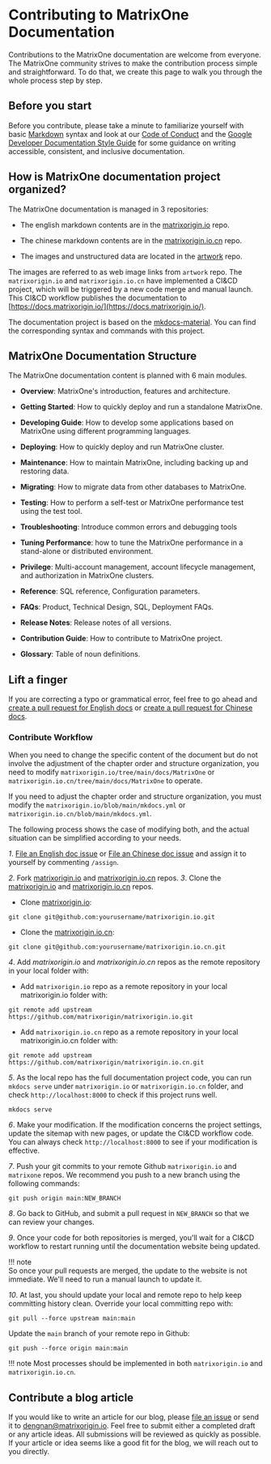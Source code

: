 # **Contributing to MatrixOne Documentation**

Contributions to the MatrixOne documentation are welcome from everyone. The MatrixOne community strives to make the contribution process simple and straightforward. To do that, we create this page to walk you through the whole process step by step.

## **Before you start**

Before you contribute, please take a minute to familiarize yourself with basic [Markdown](https://www.markdownguide.org/basic-syntax/) syntax and look at our [Code of Conduct](../Code-Style/code-of-conduct.md) and the [Google Developer Documentation Style Guide](https://developers.google.com/style/) for some guidance on writing accessible, consistent, and inclusive documentation.

## **How is MatrixOne documentation project organized?**

The MatrixOne documentation is managed in 3 repositories:

* The english markdown contents are in the [matrixorigin.io](https://github.com/matrixorigin/matrixorigin.io) repo.

* The chinese markdown contents are in the [matrixorigin.io.cn](https://github.com/matrixorigin/matrixorigin.io.cn) repo.

* The images and unstructured data are located in the [artwork](https://github.com/matrixorigin/artwork) repo.

The images are referred to as web image links from `artwork` repo. The `matrixorigin.io` and `matrixorigin.io.cn` have implemented a CI&CD project, which will be triggered by a new code merge and manual launch. This CI&CD workflow publishes the documentation to [https://docs.matrixorigin.io/](https://docs.matrixorigin.io/).  

The documentation project is based on the [mkdocs-material](https://github.com/squidfunk/mkdocs-material). You can find the corresponding syntax and commands with this project.

## **MatrixOne Documentation Structure**

The MatrixOne documentation content is planned with 6 main modules.  

* **Overview**: MatrixOne's introduction, features and architecture.

* **Getting Started**: How to quickly deploy and run a standalone MatrixOne.

* **Developing Guide**: How to develop some applications based on MatrixOne using different programming languages.

* **Deploying**: How to quickly deploy and run MatrixOne cluster.

* **Maintenance**: How to maintain MatrixOne, including backing up and restoring data.

* **Migrating**: How to migrate data from other databases to MatrixOne.

* **Testing**: How to perform a self-test or MatrixOne performance test using the test tool.

* **Troubleshooting**: Introduce common errors and debugging tools

* **Tuning Performance**: how to tune the MatrixOne performance in a stand-alone or distributed environment.

* **Privilege**: Multi-account management, account lifecycle management, and authorization in MatrixOne clusters.

* **Reference**: SQL reference, Configuration parameters.

* **FAQs**: Product, Technical Design, SQL, Deployment FAQs.  

* **Release Notes**: Release notes of all versions.

* **Contribution Guide**: How to contribute to MatrixOne project.

* **Glossary**: Table of noun definitions.

## **Lift a finger**

If you are correcting a typo or grammatical error, feel free to go ahead and [create a pull request for English docs](https://github.com/matrixorigin/matrixorigin.io/pulls) or [create a pull request for Chinese docs](https://github.com/matrixorigin/matrixorigin.io.cn/pulls).

### **Contribute Workflow**

When you need to change the specific content of the document but do not involve the adjustment of the chapter order and structure organization, you need to modify `matrixorigin.io/tree/main/docs/MatrixOne` or `matrixorigin.io.cn/tree/main/docs/MatrixOne` to operate.

If you need to adjust the chapter order and structure organization, you must modify the `matrixorigin.io/blob/main/mkdocs.yml` or `matrixorigin.io.cn/blob/main/mkdocs.yml`.

The following process shows the case of modifying both, and the actual situation can be simplified according to your needs.

*1*. [File an English doc issue](https://github.com/matrixorigin/matrixorigin.io/issues/new/choose) or [File an Chinese doc issue](https://github.com/matrixorigin/matrixorigin.io.cn/issues/new/choose) and assign it to yourself by commenting `/assign`.

*2*. Fork [matrixorigin.io](https://github.com/matrixorigin/matrixorigin.io) and [matrixorigin.io.cn](https://github.com/matrixorigin/matrixorigin.io.cn) repos.
*3*. Clone the [matrixorigin.io](https://github.com/matrixorigin/matrixorigin.io) and [matrixorigin.io.cn](https://github.com/matrixorigin/matrixorigin.io.cn) repos.

- Clone [matrixorigin.io](https://github.com/matrixorigin/matrixorigin.io):

```
git clone git@github.com:yourusername/matrixorigin.io.git
```

- Clone the [matrixorigin.io.cn](https://github.com/matrixorigin/matrixorigin.io.cn):

```
git clone git@github.com:yourusername/matrixorigin.io.cn.git
```

*4*. Add *matrixorigin.io* and *matrixorigin.io.cn* repos as the remote repository in your local folder with:  

- Add `matrixorigin.io` repo as a remote repository in your local matrixorigin.io folder with:  

```
git remote add upstream https://github.com/matrixorigin/matrixorigin.io.git
```

- Add `matrixorigin.io.cn` repo as a remote repository in your local matrixorigin.io.cn folder with:  

```
git remote add upstream https://github.com/matrixorigin/matrixorigin.io.cn.git
```

*5*. As the local repo has the full documentation project code, you can run `mkdocs serve` under `matrixorigin.io` or `matrixorigin.io.cn` folder, and check `http://localhost:8000` to check if this project runs well.  

```
mkdocs serve
```

*6*. Make your modification. If the modification concerns the project settings, update the sitemap with new pages, or update the CI&CD workflow code. You can always check `http://localhost:8000` to see if your modification is effective.

*7*. Push your git commits to your remote Github `matrixorigin.io` and `matrixone` repos. We recommend you push to a new branch using the following commands:

```
git push origin main:NEW_BRANCH
```

*8*. Go back to GitHub, and submit a pull request in `NEW_BRANCH` so that we can review your changes.  

*9*. Once your code for both repositories is merged, you'll wait for a CI&CD workflow to restart running until the documentation website being updated.

!!! note  
    So once your pull requests are merged, the update to the website is not immediate. We'll need to run a manual launch to update it.

*10*. At last, you should update your local and remote repo to help keep committing history clean. Override your local committing repo with:  

```
git pull --force upstream main:main
```

Update the `main` branch of your remote repo in Github:

```
git push --force origin main:main
```

!!! note
    Most processes should be implemented in both `matrixorigin.io` and `matrixorigin.io.cn`.  

## **Contribute a blog article**

If you would like to write an article for our blog, please [file an issue](https://github.com/matrixorigin/matrixone/issues/new/choose) or send it to [dengnan@matrixorigin.io](mailto:dengnan@matrixorigin.io). Feel free to submit either a completed draft or any article ideas. All submissions will be reviewed as quickly as possible. If your article or idea seems like a good fit for the blog, we will reach out to you directly.
